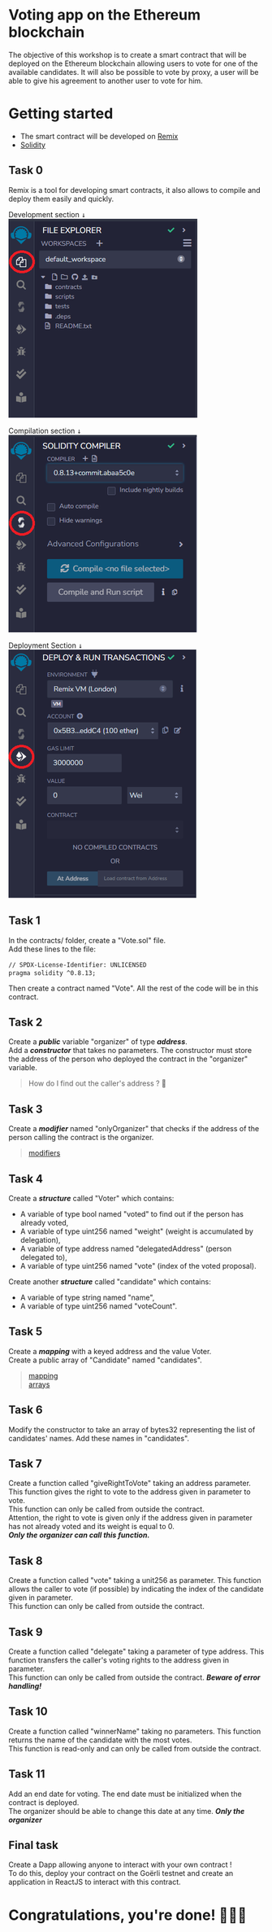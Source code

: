 # Voting app on the Ethereum blockchain

The objective of this workshop is to create a smart contract that will be deployed on the Ethereum blockchain allowing users to vote for one of the available candidates. It will also be possible to vote by proxy, a user will be able to give his agreement to another user to vote for him.


# Getting started

* The smart contract will be developed on [Remix](https://remix.ethereum.org)
* [Solidity](https://docs.soliditylang.org/fr/latest/index.html)

## Task 0
Remix is a tool for developing smart contracts, it also allows to compile and deploy them easily and quickly.

Development section <kbd>↓</kbd>  
![Remix](https://github.com/ChoKssa/Workshop-VotingApp-Solidity/blob/main/assets/remix_file_explorer.PNG)

Compilation section <kbd>↓</kbd>  
![Remix](https://github.com/ChoKssa/Workshop-VotingApp-Solidity/blob/main/assets/remix_compiler.PNG)

Deployment Section <kbd>↓</kbd>  
![Remix](https://github.com/ChoKssa/Workshop-VotingApp-Solidity/blob/main/assets/remix_deploy.PNG)


## Task 1
In the contracts/ folder, create a "Vote.sol" file.  
Add these lines to the file:  
```solidity
// SPDX-License-Identifier: UNLICENSED
pragma solidity ^0.8.13;
```
Then create a contract named "Vote". All the rest of the code will be in this contract.  

## Task 2
Create a ***public*** variable "organizer" of type ***address***.  
Add a ***constructor*** that takes no parameters. The constructor must store the address of the person who deployed the contract in the "organizer" variable.  
> How do I find out the caller's address ? 🤔

## Task 3
Create a ***modifier*** named "onlyOrganizer" that checks if the address of the person calling the contract is the organizer.  
> [modifiers](https://docs.soliditylang.org/en/v0.8.20/structure-of-a-contract.html#function-modifiers)

## Task 4  
Create a ***structure*** called "Voter" which contains:
- A variable of type bool named "voted" to find out if the person has already voted,
- A variable of type uint256 named "weight" (weight is accumulated by delegation),
- A variable of type address named "delegatedAddress" (person delegated to),
- A variable of type uint256 named "vote" (index of the voted proposal).

Create another ***structure*** called "candidate" which contains:
- A variable of type string named "name", 
- A variable of type uint256 named "voteCount".

## Task 5
Create a ***mapping*** with a keyed address and the value Voter.  
Create a public array of "Candidate" named "candidates".  
> [mapping](https://docs.soliditylang.org/en/v0.8.7/types.html#mapping-types)  
> [arrays](https://docs.soliditylang.org/fr/latest/types.html#arrays)  

## Task 6
Modify the constructor to take an array of bytes32 representing the list of candidates' names.
Add these names in "candidates".

## Task 7
Create a function called "giveRightToVote" taking an address parameter. This function gives the right to vote to the address given in parameter to vote.  
This function can only be called from outside the contract.  
Attention, the right to vote is given only if the address given in parameter has not already voted and its weight is equal to 0.  
***Only the organizer can call this function.***

## Task 8
Create a function called "vote" taking a unit256 as parameter. This function allows the caller to vote (if possible) by indicating the index of the candidate given in parameter.  
This function can only be called from outside the contract.  

## Task 9
Create a function called "delegate" taking a parameter of type address. This function transfers the caller's voting rights to the address given in parameter.  
This function can only be called from outside the contract. ***Beware of error handling!***  

## Task 10
Create a function called "winnerName" taking no parameters. This function returns the name of the candidate with the most votes.  
This function is read-only and can only be called from outside the contract.  

## Task 11
Add an end date for voting. The end date must be initialized when the contract is deployed.  
The organizer should be able to change this date at any time.
***Only the organizer***

## Final task
Create a Dapp allowing anyone to interact with your own contract !  
To do this, deploy your contract on the Goërli testnet and create an application in ReactJS to interact with this contract.
  
  
# Congratulations, you're done! 🥳🥳🥳
